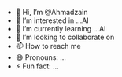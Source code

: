- 👋 Hi, I’m @Ahmadzain
- 👀 I’m interested in ...AI
- 🌱 I’m currently learning ...AI
- 💞️ I’m looking to collaborate on 
- 📫 How to reach me 
- 😄 Pronouns: ...
- ⚡ Fun fact: ...

<!---
Ahmadzain368/Ahmadzain368 is a ✨ special ✨ repository because its `README.md` (this file) appears on your GitHub profile.
You can click the Preview link to take a look at your changes.
--->
